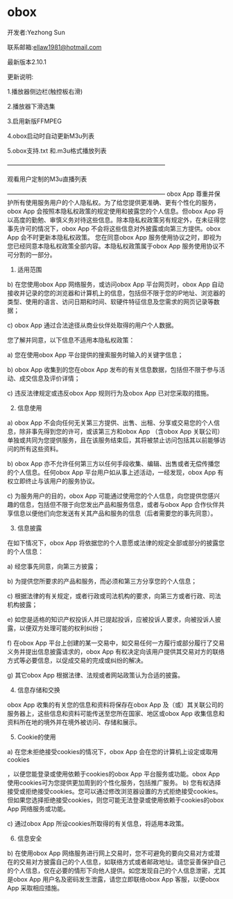 # obox

开发者:Yezhong Sun

联系邮箱:ellaw1981@hotmail.com

最新版本2.10.1

更新说明:

1.播放器侧边栏(触控板右滑)

2.播放器下滑选集

3.启用新版FFMPEG

4.obox启动时自动更新M3u列表

5.obox支持.txt 和.m3u格式播放列表

——————————————————————————

观看用户定制的M3u直播列表

——————————————————————————
obox App 尊重并保护所有使用服务用户的个人隐私权。为了给您提供更准确、更有个性化的服务，obox App 会按照本隐私权政策的规定使用和披露您的个人信息。但obox App 将以高度的勤勉、审慎义务对待这些信息。除本隐私权政策另有规定外，在未征得您事先许可的情况下，obox App 不会将这些信息对外披露或向第三方提供。obox App 会不时更新本隐私权政策。 您在同意obox App 服务使用协议之时，即视为您已经同意本隐私权政策全部内容。本隐私权政策属于obox App 服务使用协议不可分割的一部分。 

1. 适用范围  

b) 在您使用obox App 网络服务，或访问obox App 平台网页时，obox App 自动接收并记录的您的浏览器和计算机上的信息，包括但不限于您的IP地址、浏览器的类型、使用的语言、访问日期和时间、软硬件特征信息及您需求的网页记录等数据； 

c) obox App 通过合法途径从商业伙伴处取得的用户个人数据。 

您了解并同意，以下信息不适用本隐私权政策： 

a) 您在使用obox App 平台提供的搜索服务时输入的关键字信息； 

b) obox App 收集到的您在obox App 发布的有关信息数据，包括但不限于参与活动、成交信息及评价详情； 

c) 违反法律规定或违反obox App 规则行为及obox App 已对您采取的措施。 

2. 信息使用 

a) obox App 不会向任何无关第三方提供、出售、出租、分享或交易您的个人信息，除非事先得到您的许可，或该第三方和obox App （含obox App 关联公司）单独或共同为您提供服务，且在该服务结束后，其将被禁止访问包括其以前能够访问的所有这些资料。 

b) obox App 亦不允许任何第三方以任何手段收集、编辑、出售或者无偿传播您的个人信息。任何obox App 平台用户如从事上述活动，一经发现，obox App 有权立即终止与该用户的服务协议。 

c) 为服务用户的目的，obox App 可能通过使用您的个人信息，向您提供您感兴趣的信息，包括但不限于向您发出产品和服务信息，或者与obox App 合作伙伴共享信息以便他们向您发送有关其产品和服务的信息（后者需要您的事先同意）。 

3. 信息披露 

在如下情况下，obox App 将依据您的个人意愿或法律的规定全部或部分的披露您的个人信息： 

a) 经您事先同意，向第三方披露； 

b) 为提供您所要求的产品和服务，而必须和第三方分享您的个人信息； 

c) 根据法律的有关规定，或者行政或司法机构的要求，向第三方或者行政、司法机构披露； 

e) 如您是适格的知识产权投诉人并已提起投诉，应被投诉人要求，向被投诉人披露，以便双方处理可能的权利纠纷；

f) 在obox App 平台上创建的某一交易中，如交易任何一方履行或部分履行了交易义务并提出信息披露请求的，obox App 有权决定向该用户提供其交易对方的联络方式等必要信息，以促成交易的完成或纠纷的解决。  

g) 其它obox App 根据法律、法规或者网站政策认为合适的披露。  

4. 信息存储和交换  

obox App 收集的有关您的信息和资料将保存在obox App 及（或）其关联公司的服务器上，这些信息和资料可能传送至您所在国家、地区或obox App 收集信息和资料所在地的境外并在境外被访问、存储和展示。 

5. Cookie的使用 

a) 在您未拒绝接受cookies的情况下，obox App 会在您的计算机上设定或取用cookies

，以便您能登录或使用依赖于cookies的obox App 平台服务或功能。obox App 使用cookies可为您提供更加周到的个性化服务，包括推广服务。  b) 您有权选择接受或拒绝接受cookies。您可以通过修改浏览器设置的方式拒绝接受cookies。但如果您选择拒绝接受cookies，则您可能无法登录或使用依赖于cookies的obox App 网络服务或功能。 

c) 通过obox App 所设cookies所取得的有关信息，将适用本政策。  

6. 信息安全  

b) 在使用obox App 网络服务进行网上交易时，您不可避免的要向交易对方或潜在的交易对方披露自己的个人信息，如联络方式或者邮政地址。请您妥善保护自己的个人信息，仅在必要的情形下向他人提供。如您发现自己的个人信息泄密，尤其是obox App 用户名及密码发生泄露，请您立即联络obox App 客服，以便obox App 采取相应措施。

